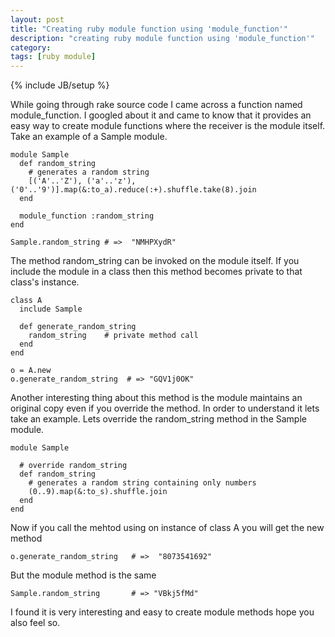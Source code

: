 ```yaml
---
layout: post
title: "Creating ruby module function using 'module_function'"
description: "creating ruby module function using 'module_function'"
category:
tags: [ruby module]
---
```

{% include JB/setup %}

While going through rake source code I came across a function named module_function. I googled about it and came to know that it provides an easy way to create module functions where the receiver is the module itself. Take an example of a Sample module.

    module Sample
      def random_string
        # generates a random string
        [('A'..'Z'), ('a'..'z'), ('0'..'9')].map(&:to_a).reduce(:+).shuffle.take(8).join
      end

      module_function :random_string
    end

    Sample.random_string # =>  "NMHPXydR"

The method random_string can be invoked on the module itself. If you include the module in a class then this method becomes private to that class's instance.

    class A
      include Sample

      def generate_random_string
        random_string    # private method call
      end
    end

    o = A.new
    o.generate_random_string  # => "GQV1j0OK"

Another interesting thing about this method is the module maintains an original copy even if you override the method. In order to understand it lets take an example. Lets override the random_string method in the Sample module.

    module Sample

      # override random_string
      def random_string
        # generates a random string containing only numbers
        (0..9).map(&:to_s).shuffle.join
      end
    end

Now if you call the mehtod using on instance of class A you will get the new method

    o.generate_random_string   # =>  "8073541692"

But the module method is the same

    Sample.random_string       # => "VBkj5fMd"

I found it is very interesting and easy to create module methods hope you also feel so.